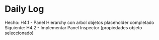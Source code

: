 ﻿# Daily Log

Hecho: H4.1 - Panel Hierarchy con arbol objetos placeholder completado
Siguiente: H4.2 - Implementar Panel Inspector (propiedades objeto seleccionado)


